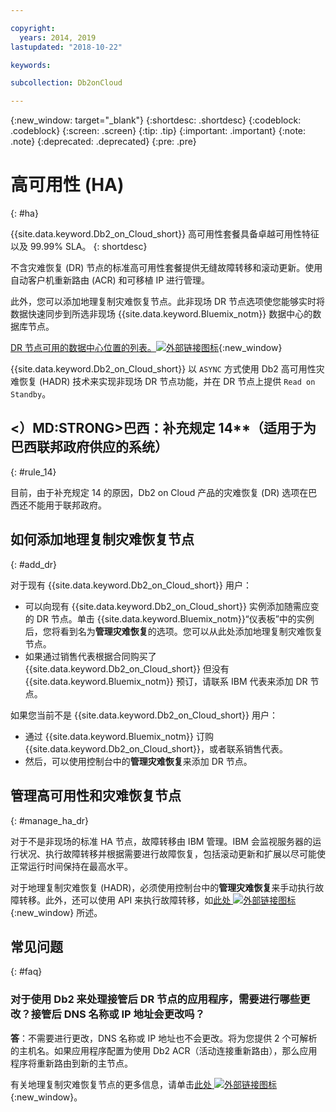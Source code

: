 ```yaml
---

copyright:
  years: 2014, 2019
lastupdated: "2018-10-22"

keywords: 

subcollection: Db2onCloud

---
```


<!-- Attribute definitions --> 
{:new_window: target="_blank"}
{:shortdesc: .shortdesc}
{:codeblock: .codeblock}
{:screen: .screen}
{:tip: .tip}
{:important: .important}
{:note: .note}
{:deprecated: .deprecated}
{:pre: .pre}

# 高可用性 (HA)
{: #ha}

{{site.data.keyword.Db2_on_Cloud_short}} 高可用性套餐具备卓越可用性特征以及 99.99% SLA。
{: shortdesc}

不含灾难恢复 (DR) 节点的标准高可用性套餐提供无缝故障转移和滚动更新。使用自动客户机重新路由 (ACR) 和可移植 IP 进行管理。

此外，您可以添加地理复制灾难恢复节点。此非现场 DR 节点选项使您能够实时将数据快速同步到所选非现场 {{site.data.keyword.Bluemix_notm}} 数据中心的数据库节点。 

[DR 节点可用的数据中心位置的列表。![外部链接图标](../../icons/launch-glyph.svg "外部链接图标")](https://developer.ibm.com/answers/questions/366888/what-locations-cities-or-countries-is-dashdb-avail.html){:new_window}

{{site.data.keyword.Db2_on_Cloud_short}} 以 `ASYNC` 方式使用 Db2 高可用性灾难恢复 (HADR) 技术来实现非现场 DR 节点功能，并在 DR 节点上提供 `Read on Standby`。

## <）MD:STRONG>巴西：补充规定 14**（适用于为巴西联邦政府供应的系统）
{: #rule_14}

目前，由于补充规定 14 的原因，Db2 on Cloud 产品的灾难恢复 (DR) 选项在巴西还不能用于联邦政府。

## 如何添加地理复制灾难恢复节点
{: #add_dr}

对于现有 {{site.data.keyword.Db2_on_Cloud_short}} 用户：
 * 可以向现有 {{site.data.keyword.Db2_on_Cloud_short}} 实例添加随需应变的 DR 节点。单击 {{site.data.keyword.Bluemix_notm}}“仪表板”中的实例后，您将看到名为**管理灾难恢复**的选项。您可以从此处添加地理复制灾难恢复节点。
 * 如果通过销售代表根据合同购买了 {{site.data.keyword.Db2_on_Cloud_short}} 但没有 {{site.data.keyword.Bluemix_notm}} 预订，请联系 IBM 代表来添加 DR 节点。

如果您当前不是 {{site.data.keyword.Db2_on_Cloud_short}} 用户：
 * 通过 {{site.data.keyword.Bluemix_notm}} 订购 {{site.data.keyword.Db2_on_Cloud_short}}，或者联系销售代表。
 * 然后，可以使用控制台中的**管理灾难恢复**来添加 DR 节点。
<!--- Through the web console, you can also add a disaster recovery (DR) node located in a datacenter of your choice. -->

## 管理高可用性和灾难恢复节点
{: #manage_ha_dr}

对于不是非现场的标准 HA 节点，故障转移由 IBM 管理。IBM 会监视服务器的运行状况、执行故障转移并根据需要进行故障恢复，包括滚动更新和扩展以尽可能使正常运行时间保持在最高水平。

对于地理复制灾难恢复 (HADR)，必须使用控制台中的**管理灾难恢复**来手动执行故障转移。此外，还可以使用 API 来执行故障转移，如[此处 ![外部链接图标](../../icons/launch-glyph.svg "外部链接图标")](https://developer.ibm.com/answers/questions/457901/where-can-i-find-api-documentation-for-db2-on-clou.html){:new_window} 所述。

## 常见问题
{: #faq}

### 对于使用 Db2 来处理接管后 DR 节点的应用程序，需要进行哪些更改？接管后 DNS 名称或 IP 地址会更改吗？

**答**：不需要进行更改，DNS 名称或 IP 地址也不会更改。将为您提供 2 个可解析的主机名。如果应用程序配置为使用 Db2 ACR（活动连接重新路由），那么应用程序将重新路由到新的主节点。

有关地理复制灾难恢复节点的更多信息，请单击[此处 ![外部链接图标](../../icons/launch-glyph.svg "外部链接图标")](https://developer.ibm.com/answers/questions/458385/frequently-asked-questions-for-db2-on-cloud-hadr-g.html){:new_window}。
